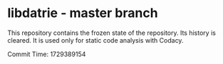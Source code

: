 # libdatrie - master branch

This repository contains the frozen state of the repository.
Its history is cleared. It is used only for static code
analysis with Codacy.

Commit Time: 1729389154